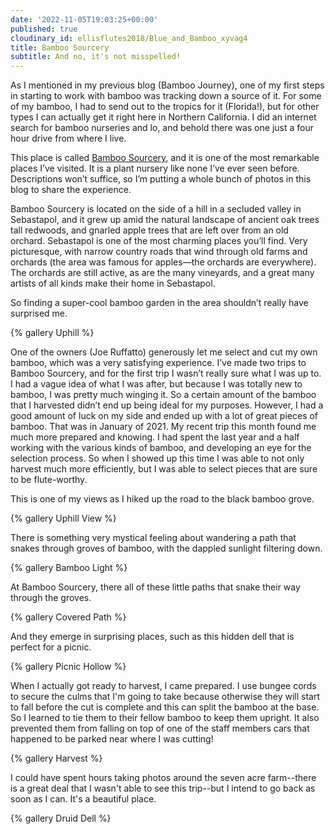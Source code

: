 ```yaml
---
date: '2022-11-05T19:03:25+00:00'
published: true
cloudinary_id: ellisflutes2018/Blue_and_Bamboo_xyvag4
title: Bamboo Sourcery
subtitle: And no, it's not misspelled!
---
```


As I mentioned in my previous blog (Bamboo Journey), one of my first steps in starting to work with bamboo was tracking down a source of it.  For some of my bamboo, I had to send out to the tropics for it (Florida!), but for other types I can actually get it right here in Northern California.  I did an internet search for bamboo nurseries and lo, and behold there was one just a four hour drive from where I live.

This place is called [Bamboo Sourcery](https://bamboosourcery.com/), and it is one of the most remarkable places I’ve visited.  It is a plant nursery like none I’ve ever seen before.  Descriptions won’t suffice, so I’m putting a whole bunch of photos in this blog to share the experience.

Bamboo Sourcery is located on the side of a hill in a secluded valley in Sebastapol, and it grew up amid the natural landscape of ancient oak trees tall redwoods, and gnarled apple trees that are left over from an old orchard.  Sebastapol is one of the most charming places you’ll find.  Very picturesque, with narrow country roads that wind through old farms and orchards (the area was famous for apples—the orchards are everywhere).  The orchards are still active, as are the many vineyards, and a great many artists of all kinds make their home in Sebastapol.

So finding a super-cool bamboo garden in the area shouldn’t really have surprised me.  

{% gallery Uphill %}

One of the owners (Joe Ruffatto) generously let me select and cut my own bamboo, which was a very satisfying experience.  I’ve made two trips to Bamboo Sourcery, and for the first trip I wasn’t really sure what I was up to.  I had a vague idea of what I was after, but because I was totally new to bamboo, I was pretty much winging it.  So a certain amount of the bamboo that I harvested didn’t end up being ideal for my purposes.  However, I had a good amount of luck on my side and ended up with a lot of great pieces of bamboo.  That was in January of 2021.  My recent trip this month found me much more prepared and knowing.  I had spent the last year and a half working with the various kinds of bamboo, and developing an eye for the selection process.    So when I showed up this time I was able to not only harvest much more efficiently, but I was able to select pieces that are sure to be flute-worthy.

This is one of my views as I hiked up the road to the black bamboo grove.

{% gallery Uphill View %}

There is something very mystical feeling about wandering a path that snakes through groves of bamboo, with the dappled sunlight filtering down.

{% gallery Bamboo Light %}

At Bamboo Sourcery, there all of these little paths that snake their way through the groves.

{% gallery Covered Path %}

And they emerge in surprising places, such as this hidden dell that is perfect for a picnic.

{% gallery Picnic Hollow %}

When I actually got ready to harvest, I came prepared.  I use bungee cords to secure the culms that I'm going to take because otherwise they will start to fall before the cut is complete and this can split the bamboo at the base.  So I learned to tie them to their fellow bamboo to keep them upright.   It also prevented them from falling on top of one of the staff members cars that happened to be parked near where I was cutting!

{% gallery Harvest %}

I could have spent hours taking photos around the seven acre farm--there is a great deal that I wasn't able to see this trip--but I intend to go back as soon as I can.  It's a beautiful place.

{% gallery Druid Dell %}
